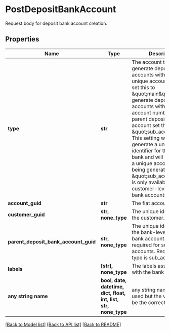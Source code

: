 # PostDepositBankAccount

Request body for deposit bank account creation.

## Properties
Name | Type | Description | Notes
------------ | ------------- | ------------- | -------------
**type** | **str** | The account type. To generate deposit bank accounts with their own unique account number set this to \&quot;main\&quot;. To generate deposit bank accounts with the same account number as the parent deposit bank account set this to \&quot;sub_account\&quot;. This setting will only generate a unique identifier for the deposit bank and will not result in a unique account number being generated. \&quot;sub_account\&quot; is only  available for customer-level deposit bank accounts. | 
**account_guid** | **str** | The fiat account guid. | 
**customer_guid** | **str, none_type** | The unique identifier for the customer. | [optional] 
**parent_deposit_bank_account_guid** | **str, none_type** | The unique identifier for the bank-level deposit bank account. This is only required for sub-accounts. Required when type is sub_account. | [optional] 
**labels** | **[str], none_type** | The labels associated with the bank account. | [optional] 
**any string name** | **bool, date, datetime, dict, float, int, list, str, none_type** | any string name can be used but the value must be the correct type | [optional]

[[Back to Model list]](../README.md#documentation-for-models) [[Back to API list]](../README.md#documentation-for-api-endpoints) [[Back to README]](../README.md)


